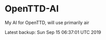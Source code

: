 # OpenTTD-AI
My AI for OpenTTD, will use primarily air

Latest backup: Sun Sep 15 06:37:01 UTC 2019
